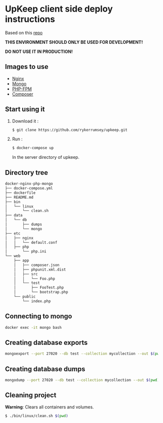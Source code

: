 # UpKeep client side deploy instructions

Based on this [repo](https://github.com/nanoninja/docker-nginx-php-mongo)

**THIS ENVIRONMENT SHOULD ONLY BE USED FOR DEVELOPMENT!**

**DO NOT USE IT IN PRODUCTION!**

## Images to use

* [Nginx](https://hub.docker.com/_/nginx/)
* [Mongo](https://hub.docker.com/_/mongo/)
* [PHP-FPM](https://hub.docker.com/r/rykerrumsey/php-fpm/)
* [Composer](https://hub.docker.com/_/composer/)

## Start using it

1. Download it :

    ```sh
    $ git clone https://github.com/rykerrumsey/upkeep.git
    ```

2. Run :

    ```sh
    $ docker-compose up
    ```
    In the server directory of upkeep.
## Directory tree

```sh
docker-nginx-php-mongo
├── docker-compose.yml
├── dockerfile
├── README.md
├── bin
│   └── linux
│       └── clean.sh
├── data
│   └── db
│       ├── dumps
│       └── mongo
├── etc
│   ├── nginx
│   │   └── default.conf
│   ├── php
│       └── php.ini
└── web
    ├── app
    │   ├── composer.json
    │   ├── phpunit.xml.dist
    │   ├── src
    │   │   └── Foo.php
    │   └── test
    │       ├── FooTest.php
    │       └── bootstrap.php
    └── public
        └── index.php
```

## Connecting to mongo
```sh
docker exec -it mongo bash
```

## Creating database exports

```sh
mongoexport --port 27020 --db test --collection mycollection --out $(pwd)/data/db/dumps/mycollection.json
```

## Creating database dumps

```sh
mongodump --port 27020 --db test --collection mycollection --out $(pwd)/data/db/dumps
```

## Cleaning project

**Warning**: Clears all containers and volumes.

```sh
$ ./bin/linux/clean.sh $(pwd)
```
